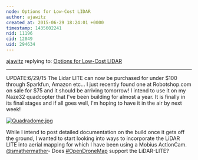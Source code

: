 ```yaml
---
node: Options for Low-Cost LIDAR 
author: ajawitz
created_at: 2015-06-29 18:24:01 +0000
timestamp: 1435602241
nid: 11196
cid: 12049
uid: 294634
---
```




[ajawitz](../profile/ajawitz) replying to: [Options for Low-Cost LIDAR ](../notes/code4maine/09-28-2014/options-for-low-cost-lidar)

----
UPDATE:6/29/15
   The Lidar LITE can now be purchased for under $100 through Sparkfun, Amazon etc...  I just recently found one at Robotshop.com on sale for $75 and it should be arriving tomorrow!  I intend to use it on my Naze32 quadcopter that I've been building for almost a year.  It is finally in its final stages and if all goes well, I'm hoping to have it in the air by next week!

[![Quadradome.jpg](https://i.publiclab.org/system/images/photos/000/010/467/medium/Quadradome.jpg)](https://i.publiclab.org/system/images/photos/000/010/467/original/Quadradome.jpg)


  While I intend to post detailed documentation on the build once it gets off the ground, I wanted to start looking into ways to incorporate the LiDAR LITE into aerial mapping for which I have been using a Mobius ActionCam.
  [@smathermather](/profile/smathermather)- Does [#OpenDroneMap](/tag/OpenDroneMap) support the LiDAR-LITE?
   